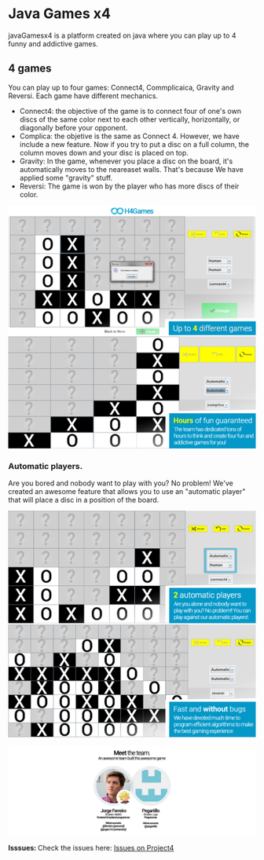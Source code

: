 # Java Games x4
javaGamesx4 is a platform created on java where you can play up to 4 funny and addictive games.
## 4 games
You can play up to four games: Connect4, Commplicaica, Gravity and Reversi. Each game have different mechanics.
* Connect4: the objective of the game is to connect four of one's own discs of the same color next to each other vertically, horizontally, or diagonally before your opponent. 
* Complica: the objetive is the same as Connect 4. However, we have include a new feature. Now if you try to put a disc on a full column, the column moves down and your disc is placed on top.
* Gravity: In the game, whenever you place a disc on the board, it's automatically moves to the neareaset walls. That's because We have applied some "gravity" stuff.
* Reversi: The game is won by the player who has more discs of their color. 

![alt text](/assets/slide1_2.jpg)
![alt text](/assets/slide3_2.jpg)

### Automatic players.
Are you bored and nobody want to play with you? No problem! We've created an awesome feature that allows you to use an "automatic player" that will place a disc in a position of the board.

![alt text](/assets/slide2_2.jpg)
![alt text](/assets/slide4_2.jpg) 

![alt text](/assets/credits.jpg)

<b>Isssues: </b> Check the issues here: <a href="/issues">Issues on Project4</a>
